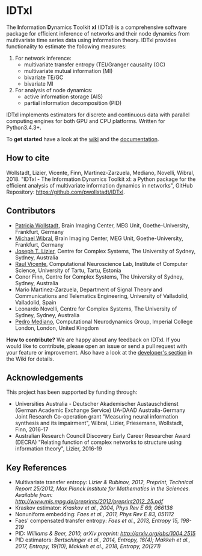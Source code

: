 # IDTxl

The **I**nformation **D**ynamics **T**oolkit **xl** (IDTxl) is a comprehensive software
package for efficient inference of networks and their node dynamics from
multivariate time series data using information theory. IDTxl provides
functionality to estimate the following measures:

1) For network inference:
    - multivariate transfer entropy (TE)/Granger causality (GC)
    - multivariate mutual information (MI)
    - bivariate TE/GC
    - bivariate MI
3) For analysis of node dynamics:
    - active information storage (AIS)
    - partial information decomposition (PID)

IDTxl implements estimators for discrete and continuous data with parallel
computing engines for both GPU and CPU platforms. Written for Python3.4.3+.

To **get started** have a look at the [wiki](https://github.com/pwollstadt/IDTxl/wiki) and the [documentation](http://pwollstadt.github.io/IDTxl/).

## How to cite
Wollstadt, Lizier, Vicente, Finn, Martinez-Zarzuela, Mediano, Novelli, Wibral, 2018. "IDTxl - The Information Dynamics Toolkit xl: a Python package for the efficient analysis of multivariate information dynamics in networks", GitHub Repository: https://github.com/pwollstadt/IDTxl.

## Contributors

- [Patricia Wollstadt](http://patriciawollstadt.de/), Brain Imaging Center, MEG Unit, Goethe-University, Frankfurt, Germany
- [Michael Wibral](http://www.michael-wibral.de/), Brain Imaging Center, MEG Unit, Goethe-University, Frankfurt, Germany
- [Joseph T. Lizier](http://lizier.me/joseph/), Centre for Complex Systems, The University of Sydney, Sydney, Australia
- [Raul Vicente](http://neuro.cs.ut.ee/people/), Computational Neuroscience Lab, Institute of Computer Science, University of Tartu, Tartu, Estonia
- Conor Finn, Centre for Complex Systems, The University of Sydney, Sydney, Australia
- Mario Martinez-Zarzuela, Department of Signal Theory and Communications and Telematics Engineering, University of Valladolid, Valladolid, Spain
- Leonardo Novelli, Centre for Complex Systems, The University of Sydney, Sydney, Australia
- [Pedro Mediano](https://www.doc.ic.ac.uk/~pam213/), Computational Neurodynamics Group, Imperial College London, London, United Kingdom

**How to contribute?** We are happy about any feedback on IDTxl. If you would like to contribute, please open an issue or send a pull request with your feature or improvement. Also have a look at the [developer's section](https://github.com/pwollstadt/IDTxl/wiki#developers-section) in the Wiki for details.


## Acknowledgements

This project has been supported by funding through:

- Universities Australia - Deutscher Akademischer Austauschdienst (German Academic Exchange Service) UA-DAAD Australia-Germany Joint Research Co-operation grant "Measuring neural information synthesis and its impairment", Wibral, Lizier, Priesemann, Wollstadt, Finn, 2016-17
- Australian Research Council Discovery Early Career Researcher Award (DECRA) "Relating function of complex networks to structure using information theory", Lizier, 2016-19

## Key References
+ Multivariate transfer entropy: *Lizier & Rubinov, 2012, Preprint, Technical Report 25/2012,
Max Planck Institute for Mathematics in the Sciences. Available from:
http://www.mis.mpg.de/preprints/2012/preprint2012_25.pdf*
+ Kraskov estimator: *Kraskov et al., 2004, Phys Rev E 69, 066138*
+ Nonuniform embedding: *Faes et al., 2011, Phys Rev E 83, 051112*
+ Faes' compensated transfer entropy: *Faes et al., 2013, Entropy 15, 198-219*
+ PID: *Williams & Beer, 2010, arXiv preprint: http://arxiv.org/abs/1004.2515*
+ PID estimators: *Bertschinger et al., 2014, Entropy, 16(4); Makkeh et al., 2017, Entropy, 19(10),
  Makkeh et al., 2018, Entropy, 20(271)*